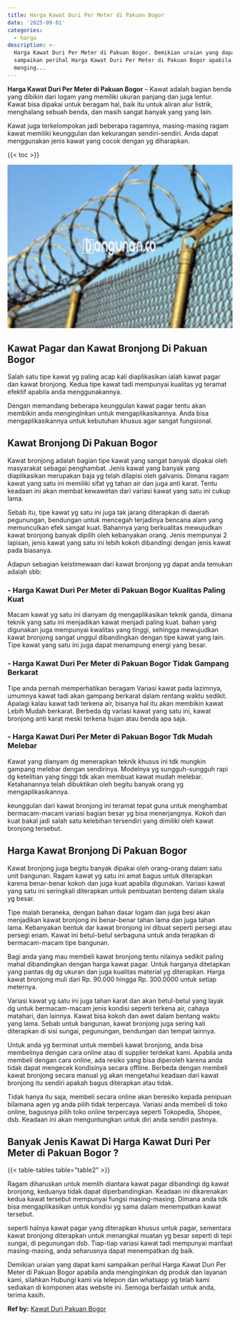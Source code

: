 ```yaml
---
title: Harga Kawat Duri Per Meter di Pakuan Bogor
date: '2025-09-01'
categories:
  - harga
description: >-
  Harga Kawat Duri Per Meter di Pakuan Bogor. Demikian uraian yang dapat kami
  sampaikan perihal Harga Kawat Duri Per Meter di Pakuan Bogor apabila anda
  menging...
---
```


**Harga Kawat Duri Per Meter di Pakuan Bogor** – Kawat adalah bagian benda yang dibikin dari logam yang memiliki ukuran panjang dan juga lentur. Kawat bisa dipakai untuk beragam hal, baik itu untuk aliran alur listrik, menghalang sebuah benda, dan masih sangat banyak yang yang lain.

Kawat juga terkelompokan jadi beberapa ragamnya, masing-masing ragam kawat memiliki keunggulan dan kekurangan sendiri-sendiri. Anda dapat menggunakan jenis kawat yang cocok dengan yg diharapkan.

{{< toc >}}

![Harga Kawat Duri Per Meter di Pakuan Bogor](/images/jual-kawat-murah45.png)

## Kawat Pagar dan Kawat Bronjong Di Pakuan Bogor

Salah satu tipe kawat yg paling acap kali diaplikasikan ialah kawat pagar dan kawat bronjong. Kedua tipe kawat tadi mempunyai kualitas yg teramat efektif apabila anda menggunakannya.

Dengan memandang beberapa keunggulan kawat pagar tentu akan membikin anda menginginkan untuk mengaplikasikannya. Anda bisa mengaplikasikannya untuk kebutuhan khusus agar sangat fungsional.

## Kawat Bronjong Di Pakuan Bogor

Kawat bronjong adalah bagian tipe kawat yang sangat banyak dipakai oleh masyarakat sebagai penghambat. Jenis kawat yang banyak yang diaplikasikan merupakan baja yg telah dilapisi oleh galvanis. Dimana ragam kawat yang satu ini memiliki sifat yg tahan air dan juga anti karat. Tentu keadaan ini akan membat kewawetan dari variasi kawat yang satu ini cukup lama.

Sebab itu, tipe kawat yg satu ini juga tak jarang diterapkan di daerah pegunungan, bendungan untuk mencegah terjadinya bencana alam yang memunculkan efek sangat kuat. Bahannya yang berkualitas mewujudkan kawat bronjong banyak dipilih oleh kebanyakan orang. Jenis mempunyai 2 lapisan, jenis kawat yang satu ini lebih kokoh dibandingi dengan jenis kawat pada biasanya.

Adapun sebagian keistimewaan dari kawat bronjong yg dapat anda temukan adalah sbb:

### \- Harga Kawat Duri Per Meter di Pakuan Bogor Kualitas Paling Kuat

Macam kawat yg satu ini dianyam dg mengaplikasikan teknik ganda, dimana teknik yang satu ini menjadikan kawat menjadi paling kuat. bahan yang digunakan juga mempunyai kwalitas yang tinggi, sehingga mewujudkan kawat bronjong sangat unggul dibandingkan dengan tipe kawat yang lain. Tipe kawat yang satu ini juga dapat menampung energi yang besar.

### \- Harga Kawat Duri Per Meter di Pakuan Bogor Tidak Gampang Berkarat

Tipe anda pernah memperhatikan beragam Variasi kawat pada lazimnya, umumnya kawat tadi akan gampang berkarat dalam rentang waktu sedikit. Apalagi kalau kawat tadi terkena air, bisanya hal itu akan membikin kawat Lebih Mudah berkarat. Berbeda dg variasi kawat yang satu ini, kawat bronjong anti karat meski terkena hujan atau benda apa saja.

### \- Harga Kawat Duri Per Meter di Pakuan Bogor Tdk Mudah Melebar

Kawat yang dianyam dg menerapkan teknik khusus ini tdk mungkin gampang melebar dengan sendirinya. Modelnya yg sungguh-sungguh rapi dg ketelitian yang tinggi tdk akan membuat kawat mudah melebar. Ketahanannya telah dibuktikan oleh begitu banyak orang yg mengaplikasikannya.

keunggulan dari kawat bronjong ini teramat tepat guna untuk menghambat bermacam-macam variasi bagian besar yg bisa menerjangnya. Kokoh dan kuat bakal jadi salah satu kelebihan tersendiri yang dimiliki oleh kawat bronjong tersebut.

## Harga Kawat Bronjong Di Pakuan Bogor

Kawat bronjong juga begitu banyak dipakai oleh orang-orang dalam satu unit bangunan. Ragam kawat yg satu ini amat bagus untuk diterapkan karena benar-benar kokoh dan juga kuat apabila digunakan. Variasi kawat yang satu ini seringkali diterapkan untuk pembuatan benteng dalam skala yg besar.

Tipe malah beraneka, dengan bahan dasar logam dan juga besi akan menjadikan kawat bronjong ini benar-benar tahan lama dan juga tahan lama. Kebanyakan bentuk dar kawat bronjong ini dibuat seperti persegi atau persegi enam. Kawat ini betul-betul serbaguna untuk anda terapkan di bermacam-macam tipe bangunan.

Bagi anda yang mau membeli kawat bronjong tentu nilainya sedikit paling mahal dibandingkan dengan harga kawat pagar. Untuk harganya ditetapkan yang pantas dg dg ukuran dan juga kualitas material yg diterapkan. Harga kawat bronjong muli dari Rp. 90.000 hingga Rp. 300.0000 untuk setiap meternya.

Variasi kawat yg satu ini juga tahan karat dan akan betul-betul yang layak dg untuk bermacam-macam jenis kondisi seperti terkena air, cahaya matahari, dan lainnya. Kawat bisa kokoh dan awet dalam bentang waktu yang lama. Sebab untuk bangunan, kawat bronjong juga sering kali diterapkan di sisi sungai, pegunungan, bendungan dan tempat lainnya.

Untuk anda yg berminat untuk membeli kawat bronjong, anda bisa membelinya dengan cara online atau di supplier terdekat kami. Apabila anda membeli dengan cara online, ada resiko yang bisa diperoleh karena anda tidak dapat mengecek kondisinya secara offline. Berbeda dengan membeli kawat bronjong secara manual yg akan mengetahui keadaan dari kawat bronjong itu sendiri apakah bagus diterapkan atau tidak.

Tidak hanya itu saja, membeli secara online akan beresiko kepada penipuan bilamana agen yg anda pilih tidak terpercaya. Variasi anda membeli di toko online, bagusnya pilih toko online terpercaya seperti Tokopedia, Shopee, dsb. Keadaan ini akan menguntungkan untuk diri anda sendiri pastinya.

## Banyak Jenis Kawat Di Harga Kawat Duri Per Meter di Pakuan Bogor ?

{{< table-tables table="table2" >}}

Ragam diharuskan untuk memlih diantara kawat pagar dibandingi dg kawat bronjong, keduanya tidak dapat diperbandingkan. Keadaan ini dikarenakan kedua kawat tersebut mempunyai fungsi masing-masing. Dimana anda tdk bisa mengaplikasikan untuk kondisi yg sama dalam menempatkan kawat tersebut.

seperti halnya kawat pagar yang diterapkan khusus untuk pagar, sementara kawat bronjong diterapkan untuk menangkal muatan yg besar seperti di tepi sungai, di pegunungan dsb. Tiap-tiap variasi kawat tadi mempunyai manfaat masing-masing, anda seharusnya dapat menempatkan dg baik.

Demikian uraian yang dapat kami sampaikan perihal Harga Kawat Duri Per Meter di Pakuan Bogor apabila anda menginginkan dg produk dan layanan kami, silahkan Hubungi kami via telepon dan whatsapp yg telah kami sediakan di komponen atas website ini. Semoga berfaidah untuk anda, terima kasih.

**Ref by:** [Kawat Duri Pakuan Bogor](https://id.wikipedia.org/wiki/Kawat)
